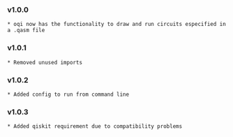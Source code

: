 ### v1.0.0
    * oqi now has the functionality to draw and run circuits especified in a .qasm file
### v1.0.1
    * Removed unused imports
### v1.0.2
    * Added config to run from command line
### v1.0.3
    * Added qiskit requirement due to compatibility problems